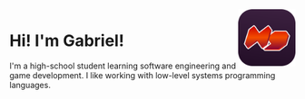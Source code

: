 <img src="assets/Logo 512.png" width="20%" align="right" alt="Hypergomas logo">

# Hi! I'm Gabriel!

I'm a high-school student learning software engineering and game development. I like working with low-level systems programming languages.
